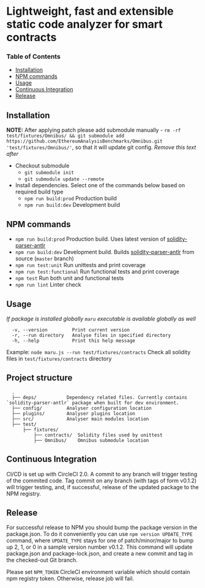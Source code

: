 # Lightweight, fast and extensible static code analyzer for smart contracts

### Table of Contents

- [Installation](#installation)
- [NPM commands](#npm-commands)
- [Usage](#usage)
- [Continuous Integration](#continuous-integration)
- [Release](#release)

## Installation

**NOTE:** After applying patch please add submodule manually - `rm -rf test/fixtures/Omnibus/ && git submodule add https://github.com/EthereumAnalysisBenchmarks/Omnibus.git 'test/fixtures/Omnibus/'`, so that it will update git config. <i>Remove this text after</i>

* Checkout submodule
  - `git submodule init`
  - `git submodule update --remote`
* Install dependencies. Select one of the commands below based on required build type
  - `npm run build:prod` Production build
  - `npm run build:dev` Development build

## NPM commands

* `npm run build:prod` Production build. Uses latest version of [solidity-parser-antlr](https://github.com/thec00n/solidity-parser-antlr)
* `npm run build:dev` Development build. Builds [solidity-parser-antlr](https://github.com/thec00n/solidity-parser-antlr) from source (`master` branch)
* `npm run test:unit` Run unittests and print coverage
* `npm run test:functional` Run functional tests and print coverage
* `npm test` Run both unit and functional tests
* `npm run lint` Linter check

## Usage
<i>If package is installed globally `maru` executable is available globally as well</i>

```console
  -v, --version         Print current version
  -r, --run directory   Analyse files in specified directory
  -h, --help            Print this help message
```

Example:
`node maru.js --run test/fixtures/contracts` Check all solidity files in `test/fixtures/contracts` directory

## Project structure
```
  .
  ├── deps/           Dependency related files. Currently contains `solidity-parser-antlr` package when built for dev environment.
  ├── config/         Analyser configuration location
  ├── plugins/        Analyser plugins location
  ├── src/            Analyser main modules location
  ├── test/
      ├── fixtures/
          ├── contracts/  Solidity files used by unittest
          ├── Omnibus/    Omnibus submodule location    
```

## Continuous Integration
CI/CD is set up with CircleCI 2.0. A commit to any branch will trigger testing of the commited code. Tag commit on any branch (with tags of form v0.1.2) will trigger testing, and, if successful, release of the updated package to the NPM registry.

## Release
For successful release to NPM you should bump the package version in the package.json. To do it conveniently you can use `npm version UPDATE_TYPE` command, where `UPDATE_TYPE` stays for one of patch/minor/major to bump up 2, 1, or 0 in a sample version number v0.1.2. This command will update package.json and package-lock.json, and create a new commit and tag in the checked-out Git branch.

Please set `NPM_TOKEN` CircleCI environment variable which should contain npm registry token. Otherwise, release job will fail.